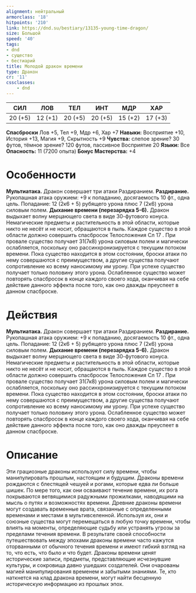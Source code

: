 ```yaml
---
alignment: нейтральный
armorclass: '18'
hitpoints: '210'
link: https://dnd.su/bestiary/13135-young-time-dragon/
size: Большой
speed: '40'
tags:
- dnd
- существо
- бестиарий
title: Молодой дракон времени
type: Дракон
cr: '11'
cssclasses:
    - dnd
---
```



| СИЛ | ЛОВ | ТЕЛ | ИНТ | МДР | ХАР |
|---|---|---|---|---|---|
| 20 (+5) | 12 (+1) | 20 (+5) | 20 (+5) | 15 (+2) | 17 (+3) |
**Спасброски** Лов +5, Тел +9, Мдр +6, Хар +7
**Навыки:** Восприятие +10, История +13, Магия +9, Скрытность +9
**Чувства:** слепое зрение? 30 футов, тёмное зрение? 120 футов, пассивное Восприятие 20
**Языки:** Все
**Опасность:** 11 (7200 опыта)
**Бонус Мастерства:** +4


# Особенности
**Мультиатака.** Дракон совершает три атаки Раздиранием.
**Раздирание.** Рукопашная атака оружием: +9 к попаданию, досягаемость 10 фт., одна цель. Попадание: 12 (2к6 + 5) рубящего урона плюс 7 (2к6) урона силовым полем.
**Дыхание времени (перезарядка 5-6).** Дракон выдыхает волну мерцающего света в виде 30-футового конуса. Немагические предметы и растительность в этой области, которые никто не несёт и не носит, обращаются в пыль. Каждое существо в этой области должно совершить спасбросок Телосложения Сл 17 . При провале существо получает 31(7к8) урона силовым полем и магически ослабляется, поскольку оно рассинхронизируется с текущим потоком времени. Пока существо находится в этом состоянии, броски атаки по нему совершаются с преимуществом, а другие существа получают сопротивление ко всему наносимому им урону. При успехе существо получает только половину этого урона. Ослабленное существо может повторять спасбросок в конце каждого своего хода, оканчивая на себе действие данного эффекта после того, как оно дважды преуспеет в данном спасброске.


# Действия
**Мультиатака.** Дракон совершает три атаки Раздиранием.
**Раздирание.** Рукопашная атака оружием: +9 к попаданию, досягаемость 10 фт., одна цель. Попадание: 12 (2к6 + 5) рубящего урона плюс 7 (2к6) урона силовым полем.
**Дыхание времени (перезарядка 5-6).** Дракон выдыхает волну мерцающего света в виде 30-футового конуса. Немагические предметы и растительность в этой области, которые никто не несёт и не носит, обращаются в пыль. Каждое существо в этой области должно совершить спасбросок Телосложения Сл 17 . При провале существо получает 31(7к8) урона силовым полем и магически ослабляется, поскольку оно рассинхронизируется с текущим потоком времени. Пока существо находится в этом состоянии, броски атаки по нему совершаются с преимуществом, а другие существа получают сопротивление ко всему наносимому им урону. При успехе существо получает только половину этого урона. Ослабленное существо может повторять спасбросок в конце каждого своего хода, оканчивая на себе действие данного эффекта после того, как оно дважды преуспеет в данном спасброске.


# Описание
 Эти грациозные драконы используют силу времени, чтобы манипулировать прошлым, настоящим и будущим. Драконы времени рождаются с блестящей чешуей и рогами, которые едва ли больше шишек. По мере того, как они осваивают течение времени, их рога покрываются ветвящимися радужными прожилками, наводящими на мысль о путях и возможностях времени. Древние драконы времени могут создавать временные врата, связанные с определенными временами и местами в мультивселенной. Используя их, они и союзные существа могут перемещаться в любую точку времени, чтобы влиять на моменты, определяющие судьбу или устранять угрозы за пределами течения времени. В результате своей способности путешествовать между эпохами драконы времени часто кажутся оторванными от обычного течения времени и имеют гибкий взгляд на то, что есть, что было и что будет. Драконы времени ценят исторические записи, предметы, представляющие исчезнувшие культуры, и сокровища давно ушедших создателей. Они очарованы магией манипулирования временем и забытыми знаниями. Те, кто наткнется на клад дракона времени, могут найти бесценную историческую информацию из прошлых эпох.